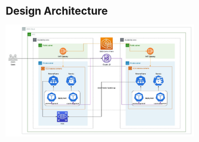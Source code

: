 # Design Architecture
![alt text](https://github.com/rossenbergvillanuevaramboanga/aws-eks-ELB/blob/main/images/aws-eks-elb.jpg?raw=true)

